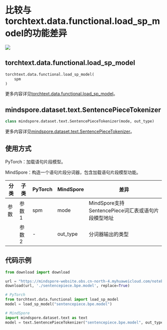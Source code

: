 # 比较与torchtext.data.functional.load_sp_model的功能差异

<a href="https://gitee.com/mindspore/docs/blob/master/docs/mindspore/source_zh_cn/note/api_mapping/pytorch_diff/SentencePieceTokenizer.md" target="_blank"><img src="https://mindspore-website.obs.cn-north-4.myhuaweicloud.com/website-images/master/resource/_static/logo_source.png"></a>

## torchtext.data.functional.load_sp_model

```python
torchtext.data.functional.load_sp_model(
    spm
)
```

更多内容详见[torchtext.data.functional.load_sp_model](https://pytorch.org/text/0.9.0/data_functional.html#load-sp-model)。

## mindspore.dataset.text.SentencePieceTokenizer

```python
class mindspore.dataset.text.SentencePieceTokenizer(mode, out_type)
```

更多内容详见[mindspore.dataset.text.SentencePieceTokenizer](https://www.mindspore.cn/docs/zh-CN/master/api_python/dataset_text/mindspore.dataset.text.SentencePieceTokenizer.html#mindspore.dataset.text.SentencePieceTokenizer)。

## 使用方式

PyTorch：加载语句片段模型。

MindSpore：构造一个语句片段分词器，包含加载语句片段模型功能。

| 分类 | 子类 |PyTorch | MindSpore | 差异 |
| --- | ---   | ---   | ---        |---  |
|参数 | 参数1 | spm    | mode    | MindSpore支持SentencePiece词汇表或语句片段模型地址 |
|     | 参数2 | -    |out_type     | 分词器输出的类型 |

## 代码示例

```python
from download import download

url = "https://mindspore-website.obs.cn-north-4.myhuaweicloud.com/notebook/datasets/sentencepiece.bpe.model"
download(url, './sentencepiece.bpe.model', replace=True)

# PyTorch
from torchtext.data.functional import load_sp_model
model = load_sp_model("sentencepiece.bpe.model")

# MindSpore
import mindspore.dataset.text as text
model = text.SentencePieceTokenizer("sentencepiece.bpe.model", out_type=text.SPieceTokenizerOutType.STRING)
```
